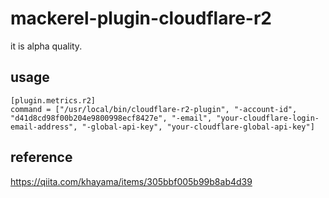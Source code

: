 # mackerel-plugin-cloudflare-r2

it is alpha quality.

## usage

```
[plugin.metrics.r2]
command = ["/usr/local/bin/cloudflare-r2-plugin", "-account-id", "d41d8cd98f00b204e9800998ecf8427e", "-email", "your-cloudflare-login-email-address", "-global-api-key", "your-cloudflare-global-api-key"]
```

## reference

https://qiita.com/khayama/items/305bbf005b99b8ab4d39

